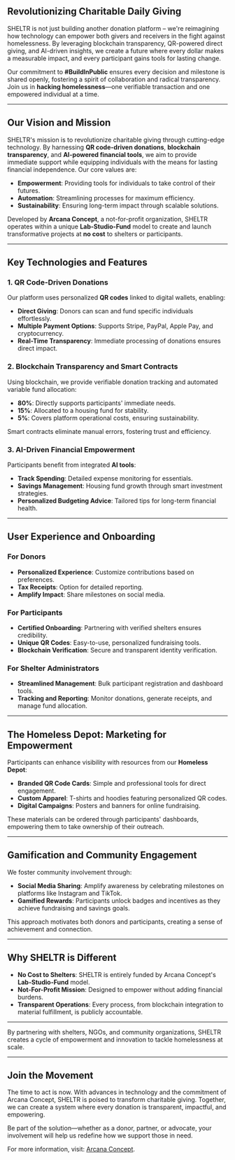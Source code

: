 ##  **Revolutionizing Charitable Daily Giving**

SHELTR is not just building another donation platform – we're reimagining how technology can empower both givers and receivers in the fight against homelessness. By leveraging blockchain transparency, QR-powered direct giving, and AI-driven insights, we create a future where every dollar makes a measurable impact, and every participant gains tools for lasting change.

Our commitment to **#BuildInPublic** ensures every decision and milestone is shared openly, fostering a spirit of collaboration and radical transparency. Join us in **hacking homelessness**—one verifiable transaction and one empowered individual at a time.

---

## **Our Vision and Mission**

SHELTR's mission is to revolutionize charitable giving through cutting-edge technology. By harnessing **QR code-driven donations**, **blockchain transparency**, and **AI-powered financial tools**, we aim to provide immediate support while equipping individuals with the means for lasting financial independence. Our core values are:

- **Empowerment**: Providing tools for individuals to take control of their futures.
- **Automation**: Streamlining processes for maximum efficiency.
- **Sustainability**: Ensuring long-term impact through scalable solutions.

Developed by **Arcana Concept**, a not-for-profit organization, SHELTR operates within a unique **Lab-Studio-Fund** model to create and launch transformative projects at **no cost** to shelters or participants.

---

## **Key Technologies and Features**

### **1. QR Code-Driven Donations**

Our platform uses personalized **QR codes** linked to digital wallets, enabling:

- **Direct Giving**: Donors can scan and fund specific individuals effortlessly.
- **Multiple Payment Options**: Supports Stripe, PayPal, Apple Pay, and cryptocurrency.
- **Real-Time Transparency**: Immediate processing of donations ensures direct impact.

### **2. Blockchain Transparency and Smart Contracts**

Using blockchain, we provide verifiable donation tracking and automated variable fund allocation:

- **80%**: Directly supports participants' immediate needs.
- **15%**: Allocated to a housing fund for stability.
- **5%**: Covers platform operational costs, ensuring sustainability.

Smart contracts eliminate manual errors, fostering trust and efficiency.

### **3. AI-Driven Financial Empowerment**

Participants benefit from integrated **AI tools**:

- **Track Spending**: Detailed expense monitoring for essentials.
- **Savings Management**: Housing fund growth through smart investment strategies.
- **Personalized Budgeting Advice**: Tailored tips for long-term financial health.

---

## **User Experience and Onboarding**

### **For Donors**
- **Personalized Experience**: Customize contributions based on preferences.
- **Tax Receipts**: Option for detailed reporting.
- **Amplify Impact**: Share milestones on social media.

### **For Participants**
- **Certified Onboarding**: Partnering with verified shelters ensures credibility.
- **Unique QR Codes**: Easy-to-use, personalized fundraising tools.
- **Blockchain Verification**: Secure and transparent identity verification.

### **For Shelter Administrators**
- **Streamlined Management**: Bulk participant registration and dashboard tools.
- **Tracking and Reporting**: Monitor donations, generate receipts, and manage fund allocation.

---

## **The Homeless Depot: Marketing for Empowerment**

Participants can enhance visibility with resources from our **Homeless Depot**:

- **Branded QR Code Cards**: Simple and professional tools for direct engagement.
- **Custom Apparel**: T-shirts and hoodies featuring personalized QR codes.
- **Digital Campaigns**: Posters and banners for online fundraising.

These materials can be ordered through participants' dashboards, empowering them to take ownership of their outreach.

---

## **Gamification and Community Engagement**

We foster community involvement through:

- **Social Media Sharing**: Amplify awareness by celebrating milestones on platforms like Instagram and TikTok.
- **Gamified Rewards**: Participants unlock badges and incentives as they achieve fundraising and savings goals.

This approach motivates both donors and participants, creating a sense of achievement and connection.

---

## **Why SHELTR is Different**

- **No Cost to Shelters**: SHELTR is entirely funded by Arcana Concept's **Lab-Studio-Fund** model.
- **Not-For-Profit Mission**: Designed to empower without adding financial burdens.
- **Transparent Operations**: Every process, from blockchain integration to material fulfillment, is publicly accountable.

---

By partnering with shelters, NGOs, and community organizations, SHELTR creates a cycle of empowerment and innovation to tackle homelessness at scale.

---

## **Join the Movement**

The time to act is now. With advances in technology and the commitment of Arcana Concept, SHELTR is poised to transform charitable giving. Together, we can create a system where every donation is transparent, impactful, and empowering.

Be part of the solution—whether as a donor, partner, or advocate, your involvement will help us redefine how we support those in need.

For more information, visit: [Arcana Concept](https://www.arcanaconcept.com/concepts/sheltr).